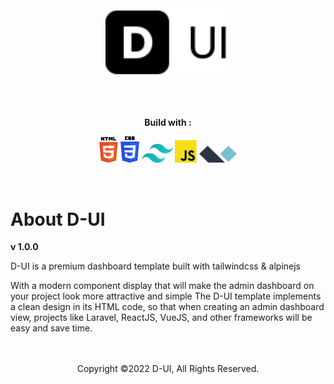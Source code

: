 <br />
<br />
<p align="center">
  <img width="200" src="/asset/logo.svg"/>
</p>
<br />
<br />
<p align="center"><b>Build with :</b></p>
<p align="center">
  <img width="30" src="/asset/img/tech-stack/html.svg" />
  <img width="30" src="/asset/img/tech-stack/css.svg" />
  <img width="50" src="/asset/img/tech-stack/tailwindcss.svg" />
  <img width="35" src="/asset/img/tech-stack/js.svg" />
  <img width="60" src="/asset/img/tech-stack/alpinejs.svg" />
</p>
<br />
<h1>About D-UI</h1>
<p><b>v 1.0.0</b></p>

D-UI is a premium dashboard template built with tailwindcss & alpinejs

With a modern component display that will make the admin dashboard on your project look more attractive and simple
The D-UI template implements a clean design in its HTML code, so that when creating an admin dashboard view, projects like Laravel, ReactJS, VueJS, and other frameworks will be easy and save time.
<br />
<br />
<br />
<p align="center">Copyright ©2022 D-UI, All Rights Reserved.</p>
